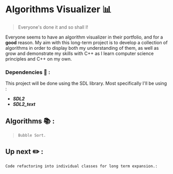 # Algorithms Visualizer :bar_chart:
> Everyone's done it and so shall I!

Everyone seems to have an algorithm visualizer in their portfolio, and for a **good** reason. My aim with this long-term project is to develop a collection of algorithms in order to display both my understanding of them, as well as grow and demonstrate my skills with C++ as I learn computer science principles and C++ on my own.

### Dependencies :bookmark_tabs: :

This project will be done using the SDL library. Most specifically I'll be using :
- ***SDL2***
- ***SDL2_text***

## Algorithms :books: :

> `Bubble Sort.`

## Up next :pencil2: :

    Code refactoring into individual classes for long term expansion.:
